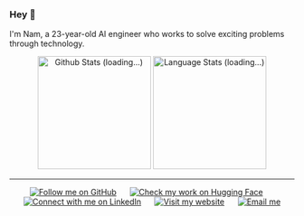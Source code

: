 ### Hey 👋

I'm Nam, a 23-year-old AI engineer who works to solve exciting problems through technology.

<!-- Github Stats -->
<div align="center">
  <a href="#/"><img height=200 src="https://github-readme-stats-git-masterrstaa-rickstaa.vercel.app/api?username=nampq11&show_icons=true&line_height=28&hide_border=true&hide_title=true&count_private=true&include_all_commits=true&card_width=450&role=OWNER,COLLABORATOR&exclude_repo=github-readme-stats" alt="Github Stats (loading...)"></a>
  <a href="#/"><img height=200 src="https://github-readme-stats-git-masterrstaa-rickstaa.vercel.app/api/top-langs/?username=nampq11&langs_count=8&layout=compact&hide_border=true&hide=html,typescript,postscript,jupyter%20notebook&role=OWNER,COLLABORATOR" alt="Language Stats (loading...)"></a>
</div>

***

<!-- Social buttons -->
<div align="center">
	<a href="https://github.com/nampq11"><img src="https://img.shields.io/github/followers/nampq11?style=social&label=%E2%80%8Nam-Pham" alt="Follow me on GitHub"></a>
	&nbsp;&nbsp;&nbsp;&nbsp;
	<a href="https://huggingface.co/nampham1106"><img src="https://img.shields.io/badge/🤗%20nampham1106-43-_?style=social" alt="Check my work on Hugging Face"></a>
	&nbsp;&nbsp;&nbsp;&nbsp;
	<a href="https://www.linkedin.com/in/nampham1106"><img src="https://img.shields.io/badge/_--_.svg?logo=linkedin&style=social&label=Nam-Pham" alt="Connect with me on LinkedIn"></a>
	&nbsp;&nbsp;&nbsp;&nbsp;
	<a href="https://nampq11.github.io"><img src="https://img.shields.io/badge/_-_?logo=safari&logoColor=grey&style=social&label=nampq11.github.io" alt="Visit my website"></a>
	&nbsp;&nbsp;&nbsp;&nbsp;
	<a href="mailto:contact.nampham.work@gmail.com"><img src="https://img.shields.io/badge/_--_.svg?logo=gmail&style=social&label=contact.nampham.work%20[at]%20gmail%20[dot]%20com" alt="Email me"></a>
</div>
